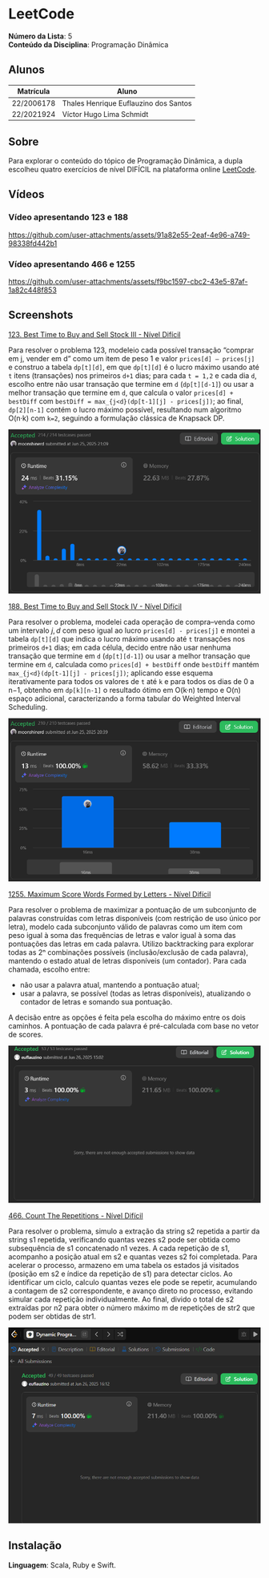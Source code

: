 # LeetCode

**Número da Lista**: 5<br>
**Conteúdo da Disciplina**: Programação Dinâmica <br>

## Alunos
|Matrícula | Aluno |
| -- | -- |
| 22/2006178 | Thales Henrique Euflauzino dos Santos  |
| 22/2021924 | Víctor Hugo Lima Schmidt               |

## Sobre 
Para explorar o conteúdo do tópico de Programação Dinâmica, a dupla escolheu quatro exercícios de nível DIFÍCIL na plataforma online [LeetCode](https://leetcode.com/).

## Vídeos

### Vídeo apresentando 123 e 188

https://github.com/user-attachments/assets/91a82e55-2eaf-4e96-a749-98338fd442b1

### Vídeo apresentando 466 e 1255

https://github.com/user-attachments/assets/f9bc1597-cbc2-43e5-87af-1a82c448f853

## Screenshots

[123. Best Time to Buy and Sell Stock III - Nível Difícil](https://leetcode.com/problems/best-time-to-buy-and-sell-stock-iii/description/)

Para resolver o problema 123, modeleio cada possível transação “comprar em j, vender em d” como um item de peso 1 e valor `prices[d] – prices[j]` e construo a tabela `dp[t][d]`, em que `dp[t][d]` é o lucro máximo usando até `t` itens (transações) nos primeiros `d+1` dias; para cada `t = 1,2` e cada dia `d`, escolho entre não usar transação que termine em `d` (`dp[t][d-1]`) ou usar a melhor transação que termine em `d`, que calcula o valor `prices[d] + bestDiff` com `bestDiff = max_{j<d}(dp[t-1][j] - prices[j])`; ao final, `dp[2][n-1]` contém o lucro máximo possível, resultando num algoritmo O(n·k) com `k=2`, seguindo a formulação clássica de Knapsack DP.

![123](/assets/123.png)

[188. Best Time to Buy and Sell Stock IV - Nível Difícil](https://leetcode.com/problems/best-time-to-buy-and-sell-stock-iv/description/)

Para resolver o problema, modelei cada operação de compra–venda como um intervalo $j,d$ com peso igual ao lucro `prices[d] - prices[j]` e montei a tabela `dp[t][d]` que indica o lucro máximo usando até `t` transações nos primeiros `d+1` dias; em cada célula, decido entre não usar nenhuma transação que termine em `d` (`dp[t][d-1]`) ou usar a melhor transação que termine em `d`, calculada como `prices[d] + bestDiff` onde `bestDiff` mantém `max_{j<d}(dp[t-1][j] - prices[j])`; aplicando esse esquema iterativamente para todos os valores de `t` até `k` e para todos os dias de 0 a n−1, obtenho em `dp[k][n-1]` o resultado ótimo em O(k·n) tempo e O(n) espaço adicional, caracterizando a forma tabular do Weighted Interval Scheduling.

![188](/assets/188.png)

[1255. Maximum Score Words Formed by Letters - Nível Difícil](https://leetcode.com/problems/maximum-score-words-formed-by-letters/?envType=problem-list-v2&envId=dynamic-programming)

Para resolver o problema de maximizar a pontuação de um subconjunto de palavras construídas com letras disponíveis (com restrição de uso único por letra), modelo cada subconjunto válido de palavras como um item com peso igual à soma das frequências de letras e valor igual à soma das pontuações das letras em cada palavra. Utilizo backtracking para explorar todas as 2ⁿ combinações possíveis (inclusão/exclusão de cada palavra), mantendo o estado atual de letras disponíveis (um contador). Para cada chamada, escolho entre:

- não usar a palavra atual, mantendo a pontuação atual;
- usar a palavra, se possível (todas as letras disponíveis), atualizando o contador de letras e somando sua pontuação.

A decisão entre as opções é feita pela escolha do máximo entre os dois caminhos. A pontuação de cada palavra é pré-calculada com base no vetor de scores.

![1255](./assets/1255.png)

[466. Count The Repetitions - Nível Difícil](https://leetcode.com/problems/count-the-repetitions/description/?envType=problem-list-v2&envId=dynamic-programming)

Para resolver o problema, simulo a extração da string s2 repetida a partir da string s1 repetida, verificando quantas vezes s2 pode ser obtida como subsequência de s1 concatenado n1 vezes. A cada repetição de s1, acompanho a posição atual em s2 e quantas vezes s2 foi completada. Para acelerar o processo, armazeno em uma tabela os estados já visitados (posição em s2 e índice da repetição de s1) para detectar ciclos. Ao identificar um ciclo, calculo quantas vezes ele pode se repetir, acumulando a contagem de s2 correspondente, e avanço direto no processo, evitando simular cada repetição individualmente. Ao final, divido o total de s2 extraídas por n2 para obter o número máximo m de repetições de str2 que podem ser obtidas de str1.

![466](./assets/466.png)

## Instalação

**Linguagem**: Scala, Ruby e Swift.
